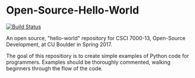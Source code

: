 # Open-Source-Hello-World

[![Build Status](https://travis-ci.org/cnguyen83/Open-Source-Hello-World.svg?branch=master)](https://travis-ci.org/cnguyen83/Open-Source-Hello-World)

An open source, "hello-world" repository for CSCI 7000-13, Open-Source Development, at CU Boulder in Spring 2017.

The goal of this repositiory is to create simple examples of Python code for programmers. Examples should be thoroughly commented, walking beginners through the flow of the code.

